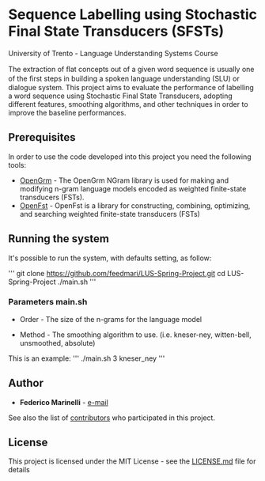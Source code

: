 # Sequence Labelling using Stochastic Final State Transducers (SFSTs)

University of Trento - Language Understanding Systems Course

The extraction of ﬂat concepts out of a given word sequence is usually one of the ﬁrst steps in building a spoken language understanding (SLU) or dialogue system. This project aims to evaluate the performance of labelling a word sequence using Stochastic Final State Transducers, adopting different features, smoothing algorithms, and other techniques in order to improve the baseline performances.

## Prerequisites

In order to use the code developed into this project you need the following tools:

* [OpenGrm](http://www.openfst.org/twiki/bin/view/GRM/NGramLibrary) - The OpenGrm NGram library is used for making and modifying n-gram language models encoded as weighted finite-state transducers (FSTs).
* [OpenFst](http://www.openfst.org/twiki/bin/view/FST/WebHome) - OpenFst is a library for constructing, combining, optimizing, and searching weighted finite-state transducers (FSTs)


## Running the system

It's possible to run the system, with defaults setting, as follow:
 
'''
git clone https://github.com/feedmari/LUS-Spring-Project.git
cd LUS-Spring-Project
./main.sh
'''

### Parameters main.sh

* Order - The size of the n-grams for the language model

* Method - The smoothing algorithm to use. (i.e. kneser-ney, witten-bell, unsmoothed, absolute)


This is an example:
'''
./main.sh 3 kneser_ney
'''

## Author

* **Federico Marinelli** - [e-mail](mailto:federico.marinelli@studio.unitn.it)

See also the list of [contributors](https://github.com/your/project/contributors) who participated in this project.

## License

This project is licensed under the MIT License - see the [LICENSE.md](LICENSE.md) file for details

